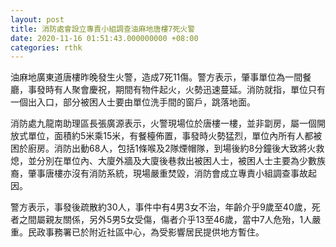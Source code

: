 ```yaml
---
layout: post
title: 消防處會設立專責小組調查油麻地唐樓7死火警
date: 2020-11-16 01:51:43.000000000 +08:00
categories: rthk
---
```


油麻地廣東道唐樓昨晚發生火警，造成7死11傷。警方表示，肇事單位為一間餐廳，事發時有人聚會慶祝，期間有物件起火，火勢迅速蔓延。消防就指，單位只有一個出入口，部分被困人士要由單位洗手間的窗戶，跳落地面。

消防處九龍南助理區長張廣源表示，火警現場位於唐樓一樓，並非劏房，屬一個開放式單位，面積約5米乘15米，有餐檯佈置，事發時火勢猛烈，單位內所有人都被困於廚房。消防出動68人，包括1條喉及2隊煙帽隊，到場後約8分鐘後大致將火救熄，並分別在單位內、大廈外牆及大廈後巷救出被困人士，被困人士主要為少數族裔，肇事唐樓亦沒有消防系統，現場嚴重焚毀，消防會成立專責小組調查事故起因。

警方表示，事發後疏散約30人，事件中有4男3女不治，年齡介乎9歲至40歲，死者之間屬親友關係，另外5男5女受傷，傷者介乎13至46歲，當中7人危殆，1人嚴重。民政事務署已於附近社區中心，為受影響居民提供地方暫住。
